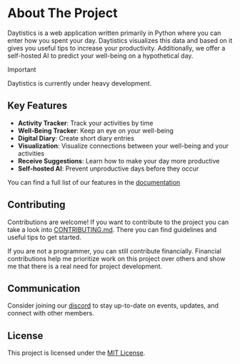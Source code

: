# About The Project

Daytistics is a web application written primarily in Python where you can enter how you spent your day. Daytistics visualizes this data and based on it gives you useful tips to increase your productivity. Additionally, we offer a self-hosted AI to predict your well-being on a hypothetical day.

> [!IMPORTANT]
> Daytistics is currently under heavy development.

## Key Features

- **Activity Tracker**: Track your activities by time
- **Well-Being Tracker**: Keep an eye on your well-being
- **Digital Diary**: Create short diary entries
- **Visualization**: Visualize connections between your well-being and your activities
- **Receive Suggestions**: Learn how to make your day more productive
- **Self-hosted AI**: Prevent unproductive days before they occur

You can find a full list of our features in the [documentation](http://docs.daytistics.com/)

## Contributing

Contributions are welcome! If you want to contribute to the project you can take a look into [CONTRIBUTING.md](./CONTRIBUTING.md). There you can find guidelines and useful tips to get started.

If you are not a programmer, you can still contribute financially. Financial contributions help me prioritize work on this project over others and show me that there is a real need for project development.

## Communication
Consider joining our [discord](https://discord.gg/GTV7XnPb) to stay up-to-date on events, updates, and connect with other members.

## License

This project is licensed under the [MIT License](./LICENSE).
